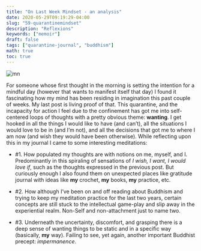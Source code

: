 ```yaml
---
title: "On Last Week Mindset - an analysis"
date: 2020-05-29T09:19:29-04:00
slug: "59-quarantinemindset"
description: "Reflexions"
keywords: ["memoir"]
draft: false
tags: ["quarantine-journal", "buddhism"]
math: true
toc: true
---
```


![mn](/59-quarantinemindset.jpg)

For someone whose first thought in the morning is setting the intention for a mindful day (however that wants to manifest itself that day) I found it fascinating how my mind has been residing in imagination this past couple of weeks. My last post is living proof of that. This quarantine, and the incapacity for action I feel due to the confinement has got me into self-centered loops of thoughts with a pretty obvious theme: **wanting**. I get hooked in all the things I would like to have (and can’t), all the situations I would love to be in (and I’m not), and all the decisions that got me to where I am now (and wish they would have been otherwise). While reflecting upon this in my journal I came to some interesting meditations:

* #1. How populated my thoughts are with notions on me, myself, and I. Predominantly in this spiraling of sensations of *I wish, I want, I would love if*, such as the thoughts expressed in the previous post. But curiously enough I also found them on unexpected places like gratitude journal with ideas like **my** crochet, **my** books, **my** practice, etc.

* #2. How although I’ve been on and off reading about Buddhism and trying to keep my meditation practice for the last two years, certain concepts are still stuck to the intellectual game-play and slip away in the experiential realm. Non-Self and non-attachment just to name two.

* #3. Underneath the uncertainty, discomfort, and grasping there is a deep sense of wanting things to be static and in a specific way (basically, **my** way). Failing to see, yet again, another important Buddhist precept: *impermanence*. 